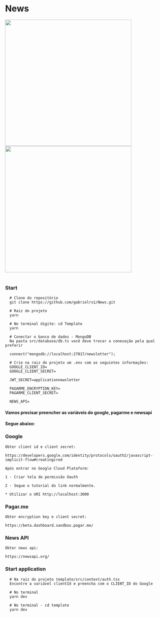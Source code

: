 # News

<div>
  <img aligh=top src="https://user-images.githubusercontent.com/59850458/152455463-be282a67-44ee-40ce-b2cc-caaa5e4ae993.png" width="410px" />
  <img aligh=top src="https://user-images.githubusercontent.com/59850458/152455440-174cd908-6f0f-4a8b-acf3-eba6d2c47a92.png" width="410px" />
</div><br/>

### Start
```
  # Clone do repositório
  git clone https://github.com/gabrielrs1/News.git

  # Raiz do projeto
  yarn

  # No terminal digite: cd Template
  yarn
  
  # Conectar o banco de dados - MongoDB
  Na pasta src/database/db.ts você deve trocar a conexação pela qual preferir
  
  connect("mongodb://localhost:27017/newsletter");

  # Crie na raiz do projeto um .env com as seguintes informações:
  GOOGLE_CLIENT_ID=
  GOOGLE_CLIENT_SECRET=

  JWT_SECRET=applicationnewsletter

  PAGARME_ENCRYPTION_KEY=   
  PAGARME_CLIENT_SECRET=

  NEWS_API=
```

#### Vamos precisar preencher as variáveis do google, pagarme e newsapi
#### Segue abaixo:

### Google
```
Obter client id e client secret:

https://developers.google.com/identity/protocols/oauth2/javascript-implicit-flow#creatingcred

Após entrar no Google Cloud Plataform:

1 - Criar tela de permissão Oauth

2 - Segue o tutorial do link normalmente.

* Utilizar o URI http://localhost:3000
```
### Pagar.me

```
Obter encryption key e client secret:

https://beta.dashboard.sandbox.pagar.me/
```
### News API

```
Obter news api:

https://newsapi.org/
```

### Start application
```
  # Na raiz do projeto template/src/context/auth.tsx
  Encontre a variável clientId e preencha com o CLIENT_ID do Google
  
  # No terminal
  yarn dev
  
  # No terminal - cd template
  yarn dev
```
